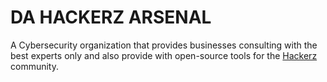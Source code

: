 # DA HACKERZ ARSENAL
A Cybersecurity organization that provides businesses consulting with the best experts only and also provide with open-source tools for the [Hackerz](http://www.catb.org/~esr/faqs/hacker-howto.html) community.

